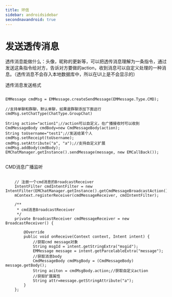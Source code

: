 ```yaml
---
title: 环信
sidebar: androidsidebar
secondnavandroid: true
---
```


# 发送透传消息

透传消息能做什么：头像，昵称的更新等，可以把透传消息理解为一条指令，通过发送这条指令给对方，告诉对方要做的action，收到消息可以自定义处理的一种消息。（透传消息不会存入本地数据库中，所以在UI上是不会显示的）

透传消息发送格式

<pre class="hll"><code class="language-java">
EMMessage cmdMsg = EMMessage.createSendMessage(EMMessage.Type.CMD);

//支持单聊和群聊，默认单聊，如果是群聊添加下面这行
cmdMsg.setChatType(ChatType.GroupChat)

String action="action1";//action可以自定义，在广播接收时可以收到
CmdMessageBody cmdBody=new CmdMessageBody(action);
String toUsername="test1";//发送给某个人
cmdMsg.setReceipt(toUsername);
cmdMsg.setAttribute("a", "a");//支持自定义扩展
cmdMsg.addBody(cmdBody); 
EMChatManager.getInstance().sendMessage(message, new EMCallBack());
 
</code></pre>

CMD消息广播监听

<pre class="hll"><code class="language-java">
    // 注册一个cmd消息的BroadcastReceiver
	IntentFilter cmdIntentFilter = new IntentFilter(EMChatManager.getInstance().getCmdMessageBroadcastAction());
	mContext.registerReceiver(cmdMessageReceiver, cmdIntentFilter);
	
    /**
	 * cmd消息BroadcastReceiver
	 */
	private BroadcastReceiver cmdMessageReceiver = new BroadcastReceiver() {

		@Override
		public void onReceive(Context context, Intent intent) {
			//获取cmd message对象
			String msgId = intent.getStringExtra("msgid");
			EMMessage message = intent.getParcelableExtra("message");
			//获取消息body
			CmdMessageBody cmdMsgBody = (CmdMessageBody) message.getBody();
			String aciton = cmdMsgBody.action;//获取自定义action
			//获取扩展属性
			String attr=message.getStringAttribute("a");
		}
	};
	
</code></pre>


